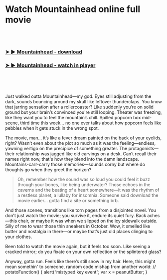 <h1>Watch Mountainhead online full movie</h1>


<br><br>

<h3><a href="https://Cindys-moghwilinmo1981.github.io/abhlilesux/">➤ ► Mountainhead - download</a></h3> 
<h3><a href="https://Cindys-moghwilinmo1981.github.io/abhlilesux/">➤ ► Mountainhead - watch in player</a></h3>


<br><br><br>


Just walked outta Mountainhead—my god. Eyes still adjusting from the dark, sounds bouncing around my skull like leftover thunderclaps. You know that jarring sensation after a rollercoaster? Like suddenly you’re on solid ground but your brain’s convinced you're still looping. Theater was freezing, like they want you to feel the mountain’s chill. Spilled popcorn box mid-scene, third time this week… no one ever talks about how popcorn feels like pebbles when it gets stuck in the wrong spot. 

The movie, man… it’s like a fever dream painted on the back of your eyelids, right? Wasn’t even about the plot so much as it was the feeling—endless, yawning vertigo on the precipice of something greater. The protagonists—their relationship was jagged like old carvings on a desk. Can’t recall their names right now, that's how they blend into the damn landscape. Mountains-carr-carry those memories—sounds corny but where do thoughts go when they greet the horizon? 

> Oh, remember how the sound was so loud you could feel it buzz through your bones, like being underwater? Those echoes in the caverns and the beating of a heart somewhere—it was the rhythm of a restless planet, a lullaby for insomnia. Someone said download the movie earlier… gotta find a site or something brb.

And those scenes, transitions like torn pages from a disjointed novel. You don't just watch the movie; you survive it, endure its quiet fury. Back aches—this chair, or maybe it was when we slipped on the icy sidewalk outside. Silly of me to wear those thin sneakers in October. Wow, it smelled like butter and nostalgia in there—or maybe that’s just old places clinging to your clothes.

Been told to watch the movie again, but it feels too soon. Like seeing a cracked mirror; do you fixate on your own reflection or the splintered glass?

Anyway, gotta run. Feels like there’s still snow in my hair. Here, this might mean somethin' to someone, random code mishap from another world:
// potatoFunction() {
alert(“mistyped key event”;
var x = peanutButter;
}
